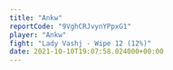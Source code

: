 ```yaml
---
title: "Ankw"
reportCode: "9VghCRJvynYPpxG1"
player: "Ankw"
fight: "Lady Vashj - Wipe 12 (12%)"
date: 2021-10-10T19:07:58.024000+00:00
---
```

